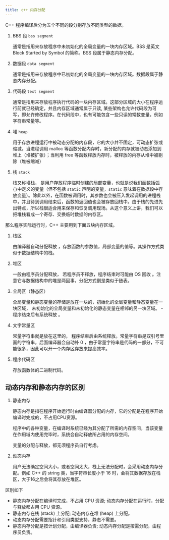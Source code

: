 ```yaml
---
title: c++ 内存分配
---
```


C++ 程序编译后分为五个不同的段分别存放不同类型的数据。

1. BBS 段 `bss segment`

   通常是指用来存放程序中未初始化的全局变量的一块内存区域。BSS 是英文 Block Started by Symbol 的简称。BSS 段属于静态内存分配。

2. 数据段 `data segment`

   通常是指用来存放程序中已初始化的全局变量的一块内存区域。数据段属于静态内存分配。

3. 代码段 `text segment`

   通常是指用来存放程序执行代码的一块内存区域。这部分区域的大小在程序运行前就已经确定，并且内存区域通常属于只读, 某些架构也允许代码段为可写，即允许修改程序。在代码段中，也有可能包含一些只读的常数变量，例如字符串常量等。

4. 堆 `heap`

   用于存放进程运行中被动态分配的内存段，它的大小并不固定，可动态扩张或缩减。当进程调用 malloc 等函数分配内存时，新分配的内存就被动态添加到堆上（堆被扩张）；当利用 free 等函数释放内存时，被释放的内存从堆中被剔除（堆被缩减）

5. 栈 `stack`

   栈又称堆栈， 是用户存放程序临时创建的局部变量，也就是说我们函数括弧 `{}`中定义的变量（但不包括 `static` 声明的变量，`static` 意味着在数据段中存放变量）。除此以外，在函数被调用时，其参数也会被压入发起调用的进程栈中，并且待到调用结束后，函数的返回值也会被存放回栈中。由于栈的先进先出特点，所以栈很适合用来保存和恢复调用现场。从这个意义上讲，我们可以把堆栈看成一个寄存、交换临时数据的内存区。

那么程序实际运行时，C++ 主要用到下面五块内存区域。

1. 栈区

   由编译器自动分配释放 ，存放函数的参数值，局部变量的值等。其操作方式类似于数据结构中的栈。 

2. 堆区

   一般由程序员分配释放， 若程序员不释放，程序结束时可能由 OS 回收 。注意它与数据结构中的堆是两回事，分配方式倒是类似于链表。

3. 全局区（静态区）

   全局变量和静态变量的存储是放在一块的，初始化的全局变量和静态变量在一块区域， 未初始化的全局变量和未初始化的静态变量在相邻的另一块区域。 - 程序结束后有系统释放 。

4. 文字常量区

   常量字符串就是放在这里的， 程序结束后由系统释放。常量字符串是双引号里面的字符串，后面编译器会自动补 0 ，由于常量字符串是代码的一部分，不可能很多，因此可以开一个内存区存放来提高效率。

5. 程序代码区

   存放函数体的二进制代码。

## 动态内存和静态内存的区别

1. 静态内存

   静态内存是指在程序开始运行时由编译器分配的内存，它的分配是在程序开始编译时完成的，不占用CPU资源。

   程序中的各种变量，在编译时系统已经为其分配了所需的内存空间，当该变量在作用域内使用完毕时，系统会自动释放所占用的内存空间。

   变量的分配与释放，都无须程序员自行考虑。

2. 动态内存

   用户无法确定空间大小，或者空间太大，栈上无法分配时，会采用动态内存分配。例如 C++ 的 string 类，当字符串长度小于 16 时，会将其数据存放在栈区，大于16之后会将其存放在堆区。

区别如下

- 静态内存分配在编译时完成，不占用 CPU 资源; 动态内存分配在运行时，分配与释放都占用 CPU 资源。
- 静态内存在栈 (stack) 上分配; 动态内存在堆 (heap) 上分配。
- 动态内存分配需要指针和引用类型支持，静态不需要。
- 静态内存分配是按计划分配，由编译器负责; 动态内存分配是按需分配，由程序员负责。
